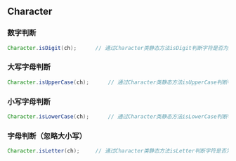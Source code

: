 ## Character

### 数字判断

```java
Character.isDigit(ch);		// 通过Character类静态方法isDigit判断字符是否为数字
```

### 大写字母判断

```java
Character.isUpperCase(ch);		// 通过Character类静态方法isUpperCase判断字符是否为数字
```

### 小写字母判断

```java
Character.isLowerCase(ch);		// 通过Character类静态方法isLowerCase判断字符是否为数字
```

### 字母判断（忽略大小写）

```java
Character.isLetter(ch);		// 通过Character类静态方法isLetter判断字符是否为数字
```

